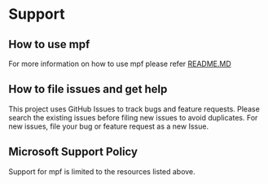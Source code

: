 
# Support

## How to use mpf

For more information on how to use mpf please refer [README.MD](./README.md)

## How to file issues and get help  

This project uses GitHub Issues to track bugs and feature requests. Please search the existing 
issues before filing new issues to avoid duplicates.  For new issues, file your bug or 
feature request as a new Issue.

## Microsoft Support Policy  

Support for mpf is limited to the resources listed above.
